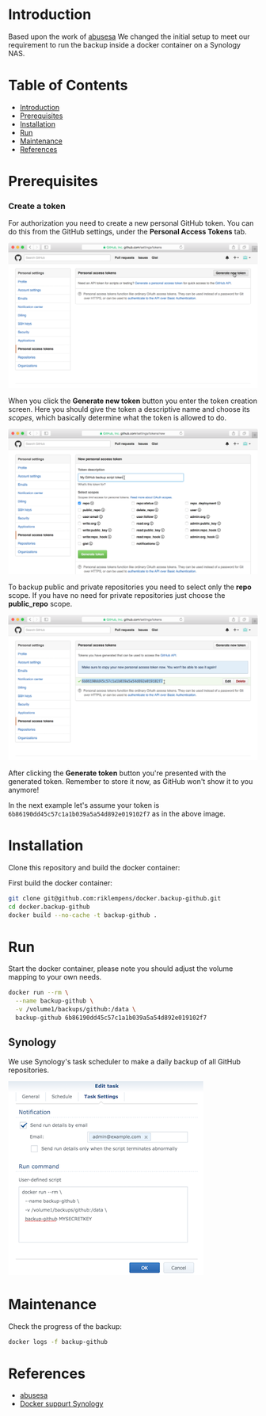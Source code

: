 
# Introduction

Based upon the work of [abusesa](https://github.com/abusesa/github-backup)
We changed the initial setup to meet our requirement to run the backup inside a docker container on a Synology NAS.

# Table of Contents

- [Introduction](#introduction)
- [Prerequisites](#prerequisites)
- [Installation](#installation)
- [Run](#run)
- [Maintenance](#maintenance)
- [References](#references)

# Prerequisites

### Create a token

For authorization you need to create a new personal GitHub token. You can do this from the GitHub settings, under the **Personal Access Tokens** tab.

![Step 1](images/new-token-1.png)

When you click the **Generate new token** button you enter the token creation screen. Here you should give the token a descriptive name and choose its *scopes*, which basically determine what the token is allowed to do.

![Step 2](images/new-token-2.png)

To backup public and private repositories you need to select only the **repo** scope. If you have no need for private repositories just choose the **public_repo** scope.

![Step 3](images/new-token-3.png)

After clicking the **Generate token** button you're presented with the generated token. Remember to store it now, as GitHub won't show it to you anymore!

In the next example let's assume your token is ```6b86190dd45c57c1a1b039a5a54d892e019102f7``` as in the above image.

# Installation

Clone this repository and build the docker container:

First build the docker container:

```bash
git clone git@github.com:riklempens/docker.backup-github.git
cd docker.backup-github
docker build --no-cache -t backup-github .
```

# Run

Start the docker container, please note you should adjust the volume mapping to your own needs.

```bash
docker run --rm \
  --name backup-github \
  -v /volume1/backups/github:/data \
  backup-github 6b86190dd45c57c1a1b039a5a54d892e019102f7
```

## Synology

We use Synology's task scheduler to make a daily backup of all GitHub repositories.

![synology scheduled task](images/synology-task.png)



# Maintenance

Check the progress of the backup:

```bash
docker logs -f backup-github
```


# References

* [abusesa](https://github.com/abusesa/github-backup)
* [Docker suppurt Synology](https://www.synology.com/en-global/dsm/feature/docker)
